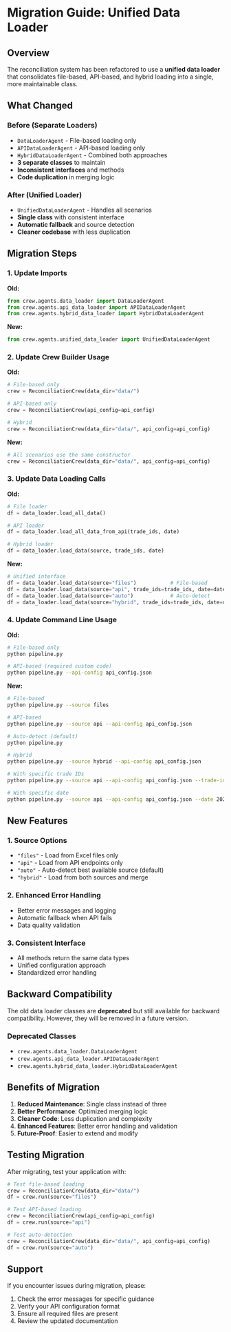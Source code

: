 # Migration Guide: Unified Data Loader

## Overview

The reconciliation system has been refactored to use a **unified data loader** that consolidates file-based, API-based, and hybrid loading into a single, more maintainable class.

## What Changed

### Before (Separate Loaders)
- `DataLoaderAgent` - File-based loading only
- `APIDataLoaderAgent` - API-based loading only  
- `HybridDataLoaderAgent` - Combined both approaches
- **3 separate classes** to maintain
- **Inconsistent interfaces** and methods
- **Code duplication** in merging logic

### After (Unified Loader)
- `UnifiedDataLoaderAgent` - Handles all scenarios
- **Single class** with consistent interface
- **Automatic fallback** and source detection
- **Cleaner codebase** with less duplication

## Migration Steps

### 1. Update Imports

**Old:**
```python
from crew.agents.data_loader import DataLoaderAgent
from crew.agents.api_data_loader import APIDataLoaderAgent
from crew.agents.hybrid_data_loader import HybridDataLoaderAgent
```

**New:**
```python
from crew.agents.unified_data_loader import UnifiedDataLoaderAgent
```

### 2. Update Crew Builder Usage

**Old:**
```python
# File-based only
crew = ReconciliationCrew(data_dir="data/")

# API-based only  
crew = ReconciliationCrew(api_config=api_config)

# Hybrid
crew = ReconciliationCrew(data_dir="data/", api_config=api_config)
```

**New:**
```python
# All scenarios use the same constructor
crew = ReconciliationCrew(data_dir="data/", api_config=api_config)
```

### 3. Update Data Loading Calls

**Old:**
```python
# File loader
df = data_loader.load_all_data()

# API loader
df = data_loader.load_all_data_from_api(trade_ids, date)

# Hybrid loader
df = data_loader.load_data(source, trade_ids, date)
```

**New:**
```python
# Unified interface
df = data_loader.load_data(source="files")           # File-based
df = data_loader.load_data(source="api", trade_ids=trade_ids, date=date)  # API-based
df = data_loader.load_data(source="auto")            # Auto-detect
df = data_loader.load_data(source="hybrid", trade_ids=trade_ids, date=date)  # Hybrid
```

### 4. Update Command Line Usage

**Old:**
```bash
# File-based only
python pipeline.py

# API-based (required custom code)
python pipeline.py --api-config api_config.json
```

**New:**
```bash
# File-based
python pipeline.py --source files

# API-based
python pipeline.py --source api --api-config api_config.json

# Auto-detect (default)
python pipeline.py

# Hybrid
python pipeline.py --source hybrid --api-config api_config.json

# With specific trade IDs
python pipeline.py --source api --api-config api_config.json --trade-ids TRADE001 TRADE002

# With specific date
python pipeline.py --source api --api-config api_config.json --date 2024-01-15
```

## New Features

### 1. Source Options
- `"files"` - Load from Excel files only
- `"api"` - Load from API endpoints only
- `"auto"` - Auto-detect best available source (default)
- `"hybrid"` - Load from both sources and merge

### 2. Enhanced Error Handling
- Better error messages and logging
- Automatic fallback when API fails
- Data quality validation

### 3. Consistent Interface
- All methods return the same data types
- Unified configuration approach
- Standardized error handling

## Backward Compatibility

The old data loader classes are **deprecated** but still available for backward compatibility. However, they will be removed in a future version.

### Deprecated Classes
- `crew.agents.data_loader.DataLoaderAgent`
- `crew.agents.api_data_loader.APIDataLoaderAgent`  
- `crew.agents.hybrid_data_loader.HybridDataLoaderAgent`

## Benefits of Migration

1. **Reduced Maintenance**: Single class instead of three
2. **Better Performance**: Optimized merging logic
3. **Cleaner Code**: Less duplication and complexity
4. **Enhanced Features**: Better error handling and validation
5. **Future-Proof**: Easier to extend and modify

## Testing Migration

After migrating, test your application with:

```python
# Test file-based loading
crew = ReconciliationCrew(data_dir="data/")
df = crew.run(source="files")

# Test API-based loading  
crew = ReconciliationCrew(api_config=api_config)
df = crew.run(source="api")

# Test auto-detection
crew = ReconciliationCrew(data_dir="data/", api_config=api_config)
df = crew.run(source="auto")
```

## Support

If you encounter issues during migration, please:
1. Check the error messages for specific guidance
2. Verify your API configuration format
3. Ensure all required files are present
4. Review the updated documentation 